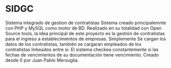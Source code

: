 # SIDGC
Sistema integrado de gestion de contratistas
Sistema creado principalemnte con PHP y MySQL como motor de BD. 
Realizado en su totalidad con Open Source tools, la idea principal de este proyecto es la gestión de contratistas para el ingreso a establecimientos de empresas.
Simplemente Se cargan los datos de los contratistas, también se cargaran empleados de los contratistas linkeados entre si. El sistema checkea constantemente si las fechas de vencimientos de su documentación tiene vencimiento.
Creado desde 0 por Juan Pablo Mersuglia.
